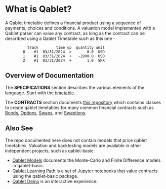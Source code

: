# What is Qablet?

A Qablet timetable defines a financial product using a sequence of payments, choices and conditions. A valuation model implemented with a Qablet parser can value any contract, as long as the contract can be described using a Qablet Timetable such as this one -

```
          track        time op  quantity unit
        0    #1  03/31/2024  >       0.0  USD
        1    #1  03/31/2024  +   -2900.0  USD
        2    #1  03/31/2024  +       1.0  SPX
```


## Overview of Documentation

The **SPECIFICATIONS** section describes the various elements of the language.
Start with the [timetable](specifications/timetable.md).


The **CONTRACTS** section documents [this repository](https://github.com/qablet/qablet-contracts) which contains classes to create qablet timetables
for many common financial contracts such as
[Bonds](examples/bond_zero.md),
[Options](examples/equity_vanilla.md),
[Swaps](examples/rate_swap.md), and [Swaptions](examples/rate_swaption.md).

## Also See
The repo documented here does not contain models that price qablet timetables. Valuation and backtesting models are available in other independent projects, such as qablet-basic.

- [Qablet Models](https://qablet-academy.github.io/intro/) documents the Monte-Carlo and Finite Difference models in qablet-basic.
- [Qablet Learning Path](https://github.com/qablet-academy/intro) is a set of Jupyter notebooks that value contracts using the qablet-basic package.
- [Qablet Demo](https://apps-dash.onrender.com/) is an interactive experience.
